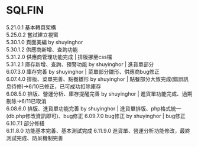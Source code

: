 # SQLFIN  
5.21.0.1 基本轉頁架構  
5.25.0.2 嘗試建立視窗  
5.30.1.0 頁面美編 by shuyinghor  
5.30.1.2 供應商新增、查詢功能  
5.31.2.0 供應商管理功能完成 | 排版挪至css檔  
5.31.2.1 庫存新增、查詢、預警功能 by shuyinghor | 進貨單部分  
6.07.3.0 庫存完善 by shuyinghor | 菜單部分雛形、供應商bug修正  
6.07.4.0 排版、菜單完善、點餐雛形 by shuyinghor | 點餐部分大致完成(錯誤訊息待修)->6/10已修正，已可成功扣除庫存  
6.08.5.0 排版、營運分析、庫存提醒完善 by shuyinghor | 進貨單功能完成、過期刪除->6/11已取消  
6.08.6.0 排版、進貨單功能完善 by shuyinghor | 進貨單排版、php格式統一(db.php修改資訊即可)、bug修正
6.09.7.0 bug修正 by shuyinghor | bug修正
6.10.7.1 部分修繕  
6.11.8.0 功能基本完善、基本測試完成
6.11.9.0 進貨單、營運分析功能修改，最終測試完成、防呆機制完善